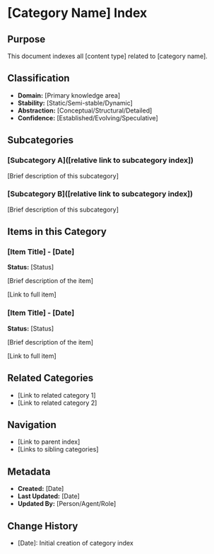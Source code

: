 # [Category Name] Index

## Purpose
This document indexes all [content type] related to [category name].

## Classification
- **Domain:** [Primary knowledge area]
- **Stability:** [Static/Semi-stable/Dynamic]
- **Abstraction:** [Conceptual/Structural/Detailed]
- **Confidence:** [Established/Evolving/Speculative]

## Subcategories

### [Subcategory A]([relative link to subcategory index])
[Brief description of this subcategory]

### [Subcategory B]([relative link to subcategory index])
[Brief description of this subcategory]

## Items in this Category

### [Item Title] - [Date]
**Status:** [Status]

[Brief description of the item]

[Link to full item]

### [Item Title] - [Date]
**Status:** [Status]

[Brief description of the item]

[Link to full item]

## Related Categories
- [Link to related category 1]
- [Link to related category 2]

## Navigation
- [Link to parent index]
- [Links to sibling categories]

## Metadata
- **Created:** [Date]
- **Last Updated:** [Date]
- **Updated By:** [Person/Agent/Role]

## Change History
- [Date]: Initial creation of category index
